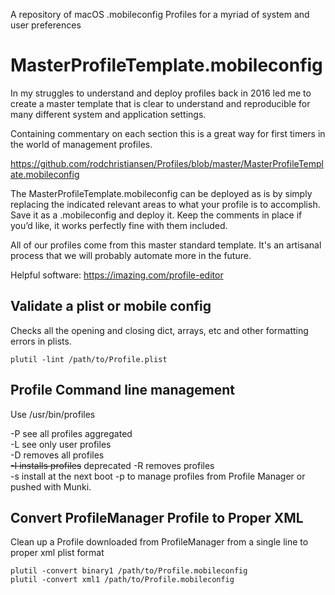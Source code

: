 A repository of macOS .mobileconfig Profiles for a myriad of system and user preferences

# MasterProfileTemplate.mobileconfig

In my struggles to understand and deploy profiles back in 2016 led me to create a master template that is clear to understand and reproducible for many different system and application settings.

Containing commentary on each section this is a great way for first timers in the world of management profiles.

https://github.com/rodchristiansen/Profiles/blob/master/MasterProfileTemplate.mobileconfig

The MasterProfileTemplate.mobileconfig can be deployed as is by simply replacing the indicated relevant areas to what your profile is to accomplish. Save it as a .mobileconfig and deploy it. Keep the comments in place if you’d like, it works perfectly fine with them included.

All of our profiles come from this master standard template. It's an artisanal process that we will probably automate more in the future.

Helpful software: https://imazing.com/profile-editor

## Validate a plist or mobile config 
Checks all the opening and closing dict, arrays, etc and other formatting errors in plists.

	plutil -lint /path/to/Profile.plist


## Profile Command line management
Use /usr/bin/profiles 

-P see all profiles aggregated  
-L see only user profiles  
-D removes all profiles  
~~-I installs profiles~~ deprecated
-R removes profiles  
-s install at the next boot
-p to manage profiles from Profile Manager or pushed with Munki.


## Convert ProfileManager Profile to Proper XML
Clean up a Profile downloaded from ProfileManager from a single line to proper xml plist format
	
	plutil -convert binary1 /path/to/Profile.mobileconfig 
	plutil -convert xml1 /path/to/Profile.mobileconfig 

